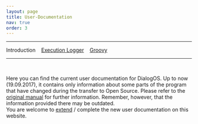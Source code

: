 ```yaml
---
layout: page
title: User-Documentation
nav: true
order: 3
---
```

---
Introduction &nbsp;&nbsp; [Execution Logger](userdocumentation/executionlogger.html) &nbsp;&nbsp; [Groovy](userdocumentation/groovy.html) 

---
&nbsp;

Here you can find the current user documentation for DialogOS. Up to now (19.09.2017), it contains only information about some parts of the program that have changed during the transfer to Open Source. Please refer to the [original manual](http://www.coli.uni-saarland.de/courses/pd/dialogos/Handbuch.pdf) for further information. Remember, however, that the information provided there may be outdated.  
You are welcome to [extend](developerdocumentation#contribute) / complete the new user documentation on this website.
